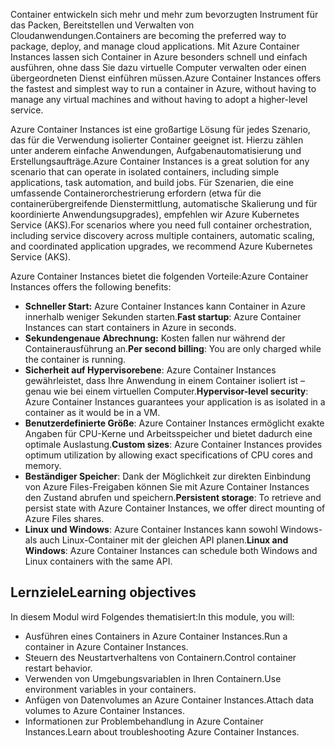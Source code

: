 <span data-ttu-id="c7f9f-101">Container entwickeln sich mehr und mehr zum bevorzugten Instrument für das Packen, Bereitstellen und Verwalten von Cloudanwendungen.</span><span class="sxs-lookup"><span data-stu-id="c7f9f-101">Containers are becoming the preferred way to package, deploy, and manage cloud applications.</span></span> <span data-ttu-id="c7f9f-102">Mit Azure Container Instances lassen sich Container in Azure besonders schnell und einfach ausführen, ohne dass Sie dazu virtuelle Computer verwalten oder einen übergeordneten Dienst einführen müssen.</span><span class="sxs-lookup"><span data-stu-id="c7f9f-102">Azure Container Instances offers the fastest and simplest way to run a container in Azure, without having to manage any virtual machines and without having to adopt a higher-level service.</span></span>

<span data-ttu-id="c7f9f-103">Azure Container Instances ist eine großartige Lösung für jedes Szenario, das für die Verwendung isolierter Container geeignet ist. Hierzu zählen unter anderem einfache Anwendungen, Aufgabenautomatisierung und Erstellungsaufträge.</span><span class="sxs-lookup"><span data-stu-id="c7f9f-103">Azure Container Instances is a great solution for any scenario that can operate in isolated containers, including simple applications, task automation, and build jobs.</span></span> <span data-ttu-id="c7f9f-104">Für Szenarien, die eine umfassende Containerorchestrierung erfordern (etwa für die containerübergreifende Dienstermittlung, automatische Skalierung und für koordinierte Anwendungsupgrades), empfehlen wir Azure Kubernetes Service (AKS).</span><span class="sxs-lookup"><span data-stu-id="c7f9f-104">For scenarios where you need full container orchestration, including service discovery across multiple containers, automatic scaling, and coordinated application upgrades, we recommend Azure Kubernetes Service (AKS).</span></span>

<span data-ttu-id="c7f9f-105">Azure Container Instances bietet die folgenden Vorteile:</span><span class="sxs-lookup"><span data-stu-id="c7f9f-105">Azure Container Instances offers the following benefits:</span></span>

- <span data-ttu-id="c7f9f-106">**Schneller Start:** Azure Container Instances kann Container in Azure innerhalb weniger Sekunden starten.</span><span class="sxs-lookup"><span data-stu-id="c7f9f-106">**Fast startup**: Azure Container Instances can start containers in Azure in seconds.</span></span>
- <span data-ttu-id="c7f9f-107">**Sekundengenaue Abrechnung:** Kosten fallen nur während der Containerausführung an.</span><span class="sxs-lookup"><span data-stu-id="c7f9f-107">**Per second billing**: You are only charged while the container is running.</span></span>
- <span data-ttu-id="c7f9f-108">**Sicherheit auf Hypervisorebene**: Azure Container Instances gewährleistet, dass Ihre Anwendung in einem Container isoliert ist – genau wie bei einem virtuellen Computer.</span><span class="sxs-lookup"><span data-stu-id="c7f9f-108">**Hypervisor-level security**: Azure Container Instances guarantees your application is as isolated in a container as it would be in a VM.</span></span>
- <span data-ttu-id="c7f9f-109">**Benutzerdefinierte Größe**: Azure Container Instances ermöglicht exakte Angaben für CPU-Kerne und Arbeitsspeicher und bietet dadurch eine optimale Auslastung.</span><span class="sxs-lookup"><span data-stu-id="c7f9f-109">**Custom sizes**: Azure Container Instances provides optimum utilization by allowing exact specifications of CPU cores and memory.</span></span>
- <span data-ttu-id="c7f9f-110">**Beständiger Speicher**: Dank der Möglichkeit zur direkten Einbindung von Azure Files-Freigaben können Sie mit Azure Container Instances den Zustand abrufen und speichern.</span><span class="sxs-lookup"><span data-stu-id="c7f9f-110">**Persistent storage**: To retrieve and persist state with Azure Container Instances, we offer direct mounting of Azure Files shares.</span></span>
- <span data-ttu-id="c7f9f-111">**Linux und Windows**: Azure Container Instances kann sowohl Windows- als auch Linux-Container mit der gleichen API planen.</span><span class="sxs-lookup"><span data-stu-id="c7f9f-111">**Linux and Windows**: Azure Container Instances can schedule both Windows and Linux containers with the same API.</span></span>

## <a name="learning-objectives"></a><span data-ttu-id="c7f9f-112">Lernziele</span><span class="sxs-lookup"><span data-stu-id="c7f9f-112">Learning objectives</span></span>  

<span data-ttu-id="c7f9f-113">In diesem Modul wird Folgendes thematisiert:</span><span class="sxs-lookup"><span data-stu-id="c7f9f-113">In this module, you will:</span></span>

- <span data-ttu-id="c7f9f-114">Ausführen eines Containers in Azure Container Instances.</span><span class="sxs-lookup"><span data-stu-id="c7f9f-114">Run a container in Azure Container Instances.</span></span>
- <span data-ttu-id="c7f9f-115">Steuern des Neustartverhaltens von Containern.</span><span class="sxs-lookup"><span data-stu-id="c7f9f-115">Control container restart behavior.</span></span>
- <span data-ttu-id="c7f9f-116">Verwenden von Umgebungsvariablen in Ihren Containern.</span><span class="sxs-lookup"><span data-stu-id="c7f9f-116">Use environment variables in your containers.</span></span>
- <span data-ttu-id="c7f9f-117">Anfügen von Datenvolumes an Azure Container Instances.</span><span class="sxs-lookup"><span data-stu-id="c7f9f-117">Attach data volumes to Azure Container Instances.</span></span>
- <span data-ttu-id="c7f9f-118">Informationen zur Problembehandlung in Azure Container Instances.</span><span class="sxs-lookup"><span data-stu-id="c7f9f-118">Learn about troubleshooting Azure Container Instances.</span></span>
